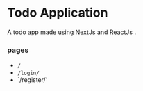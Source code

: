 # Todo Application

A todo app made using NextJs and ReactJs .

### pages

- `/`
- `/login/`
- `/register/'
